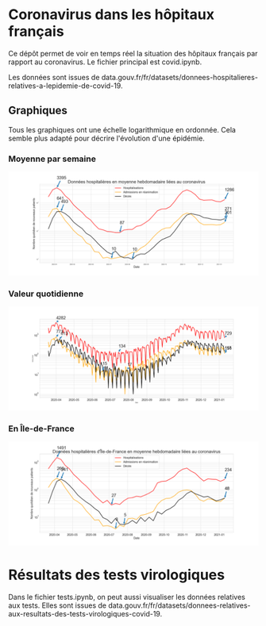 # Coronavirus dans les hôpitaux français
Ce dépôt permet de voir en temps réel la situation des hôpitaux français par rapport au coronavirus. Le fichier principal est covid.ipynb.

Les données sont issues de data.gouv.fr/fr/datasets/donnees-hospitalieres-relatives-a-lepidemie-de-covid-19.

## Graphiques
Tous les graphiques ont une échelle logarithmique en ordonnée. Cela semble plus adapté pour décrire l'évolution d'une épidémie.

### Moyenne par semaine
![](complet.png)
### Valeur quotidienne
![](quotidien.png)
### En Île-de-France
![](idf.png)

# Résultats des tests virologiques
Dans le fichier tests.ipynb, on peut aussi visualiser les données relatives aux tests. Elles sont issues de data.gouv.fr/fr/datasets/donnees-relatives-aux-resultats-des-tests-virologiques-covid-19.